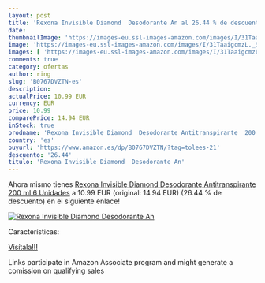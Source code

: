```yaml
---
layout: post
title: 'Rexona Invisible Diamond  Desodorante An al 26.44 % de descuento'
date: 
thumbnailImage: 'https://images-eu.ssl-images-amazon.com/images/I/31TaaigcmzL._SL200_.jpg'
image: 'https://images-eu.ssl-images-amazon.com/images/I/31TaaigcmzL._SL200_.jpg'
images: [ 'https://images-eu.ssl-images-amazon.com/images/I/31TaaigcmzL._SL200_.jpg' ]
comments: true
category: ofertas
author: ring
slug: 'B0767DVZTN-es'
description:
actualPrice: 10.99 EUR
currency: EUR
price: 10.99
comparePrice: 14.94 EUR
inStock: true
prodname: 'Rexona Invisible Diamond  Desodorante Antitranspirante  200 ml  6 Unidades'
country: 'es'
buyurl: 'https://www.amazon.es/dp/B0767DVZTN/?tag=tolees-21'
descuento: '26.44'
titulo: 'Rexona Invisible Diamond  Desodorante An'
---
```


Ahora mismo tienes [Rexona Invisible Diamond  Desodorante Antitranspirante  200 ml  6 Unidades](https://www.amazon.es/dp/B0767DVZTN/?tag=tolees-21) a 10.99 EUR (original: 14.94 EUR) (26.44 %  de descuento) en el siguiente enlace!

[![Rexona Invisible Diamond  Desodorante An](https://images-eu.ssl-images-amazon.com/images/I/31TaaigcmzL._SL200_.jpg)](https://www.amazon.es/dp/B0767DVZTN/?tag=tolees-21)

Características:


[Visítala!!!](https://www.amazon.es/dp/B0767DVZTN/?tag=tolees-21)

Links participate in Amazon Associate program and might generate a comission on qualifying sales
